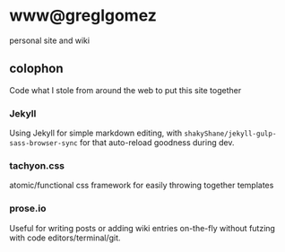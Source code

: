 # www@greglgomez
personal site and wiki

## colophon
Code what I stole from around the web to put this site together

### Jekyll
Using Jekyll for simple markdown editing, with `shakyShane/jekyll-gulp-sass-browser-sync` for that auto-reload goodness during dev.

### tachyon.css
atomic/functional css framework for easily throwing together templates

### prose.io
Useful for writing posts or adding wiki entries on-the-fly without futzing with code editors/terminal/git.
